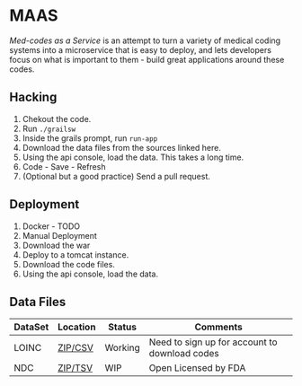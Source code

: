 MAAS
====

*Med-codes as a Service* is an attempt to turn a variety of medical coding systems
into a microservice that is easy to deploy, and lets developers focus on what is
important to them - build great applications around these codes.

Hacking
----

1. Chekout the code.
2. Run `./grailsw`
3. Inside the grails prompt, run `run-app`
4. Download the data files from the sources linked here.
5. Using the api console, load the data. This takes a long time.
6. Code - Save - Refresh
7. (Optional but a good practice) Send a pull request.

Deployment
----

1. Docker - TODO
2. Manual Deployment
  1. Download the war
  2. Deploy to a tomcat instance.
  3. Download the code files.
  4. Using the api console, load the data.
  
Data Files
----

| DataSet | Location | Status | Comments |
|---------|--------|-----|-----|
| LOINC   | [ZIP/CSV](https://loinc.org/downloads/loinc) | Working | Need to sign up for account to download codes |
| NDC   | [ZIP/TSV](http://www.fda.gov/drugs/informationondrugs/ucm142438.htm) | WIP | Open Licensed by FDA |
